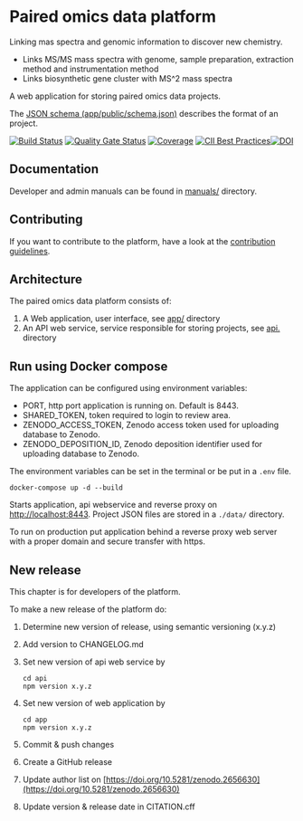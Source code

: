 # Paired omics data platform

Linking mas spectra and genomic information to discover new chemistry.

* Links MS/MS mass spectra with genome, sample preparation, extraction method and instrumentation method
* Links biosynthetic gene cluster with MS^2 mass spectra

A web application for storing paired omics data projects.

The [JSON schema (app/public/schema.json)](app/public/schema.json) describes the format of an project.

[![Build Status](https://travis-ci.org/iomega/paired-data-form.svg?branch=master)](https://travis-ci.org/iomega/paired-data-form)
[![Quality Gate Status](https://sonarcloud.io/api/project_badges/measure?project=iomega_paired-data-form&metric=alert_status)](https://sonarcloud.io/dashboard?id=iomega_paired-data-form)
[![Coverage](https://sonarcloud.io/api/project_badges/measure?project=iomega_paired-data-form&metric=coverage)](https://sonarcloud.io/dashboard?id=iomega_paired-data-form)
[![CII Best Practices](https://bestpractices.coreinfrastructure.org/projects/3757/badge)](https://bestpractices.coreinfrastructure.org/projects/3757)[![DOI](https://zenodo.org/badge/DOI/10.5281/zenodo.3569588.svg)](https://doi.org/10.5281/zenodo.3569588)

## Documentation

Developer and admin manuals can be found in [manuals/](manuals/) directory.

## Contributing

If you want to contribute to the platform, have a look at the [contribution guidelines](CONTRIBUTING.md).

## Architecture

The paired omics data platform consists of:

1. A Web application, user interface, see [app/](app/) directory
2. An API web service, service responsible for storing projects, see [api.](api/) directory

## Run using Docker compose

The application can be configured using environment variables:

* PORT, http port application is running on. Default is 8443.
* SHARED_TOKEN, token required to login to review area.
* ZENODO_ACCESS_TOKEN, Zenodo access token  used for uploading database to Zenodo.
* ZENODO_DEPOSITION_ID, Zenodo deposition identifier used for uploading database to Zenodo.

The environment variables can be set in the terminal or be put in a `.env` file.

```shell
docker-compose up -d --build
```

Starts application, api webservice and reverse proxy on [http://localhost:8443](http://localhost:8443).
Project JSON files are stored in a `./data/` directory.

To run on production put application behind a reverse proxy web server with a proper domain and secure transfer with https.

## New release

This chapter is for developers of the platform.

To make a new release of the platform do:

1. Determine new version of release, using semantic versioning (x.y.z)
2. Add version to CHANGELOG.md
3. Set new version of api web service by

    ```shell
    cd api
    npm version x.y.z
    ```

4. Set new version of web application by

    ```shell
    cd app
    npm version x.y.z
    ```

5. Commit & push changes
6. Create a GitHub release
7. Update author list on [https://doi.org/10.5281/zenodo.2656630](https://doi.org/10.5281/zenodo.2656630)
8. Update version & release date in CITATION.cff
